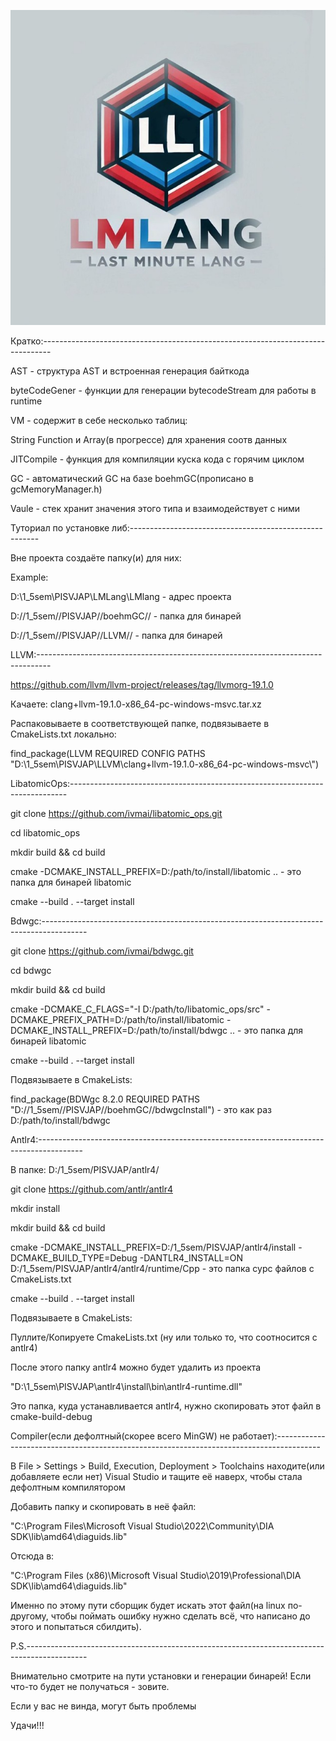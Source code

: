 ![src/img.png](src/img.png)

Кратко:--------------------------------------------------------------------------------

AST - структура AST и встроенная генерация байткода 

byteCodeGener - функции для генерации bytecodeStream для работы в runtime

VM - содержит в себе несколько таблиц:

String Function и Array(в прогрессе) для хранения соотв данных

JITCompile - функция для компиляции куска кода с горячим циклом

GC - автоматический GC на базе boehmGC(прописано в gcMemoryManager.h)

Vaule - стек хранит значения этого типа и взаимодействует с ними

Туториал по установке либ:-------------------------------------------------------

Вне проекта создаёте папку(и) для них:

Example:

D:\1_5sem\PISVJAP\LMLang\LMlang - адрес проекта

D://1_5sem//PISVJAP//boehmGC// - папка для бинарей

D://1_5sem//PISVJAP//LLVM// - папка для бинарей

LLVM:--------------------------------------------------------------------------------- 

https://github.com/llvm/llvm-project/releases/tag/llvmorg-19.1.0

Качаете: clang+llvm-19.1.0-x86_64-pc-windows-msvc.tar.xz

Распаковываете в соответствующей папке, подвязываете в CmakeLists.txt локально:

find_package(LLVM REQUIRED CONFIG PATHS "D:\\1_5sem\\PISVJAP\\LLVM\\clang+llvm-19.1.0-x86_64-pc-windows-msvc\\")

LibatomicOps:----------------------------------------------------------------------------- 

git clone https://github.com/ivmai/libatomic_ops.git

cd libatomic_ops

mkdir build && cd build

cmake -DCMAKE_INSTALL_PREFIX=D:/path/to/install/libatomic .. - это папка для бинарей libatomic

cmake --build . --target install

Bdwgc:-----------------------------------------------------------------------------------------

git clone https://github.com/ivmai/bdwgc.git

cd bdwgc

mkdir build && cd build

cmake -DCMAKE_C_FLAGS="-I D:/path/to/libatomic_ops/src" -DCMAKE_PREFIX_PATH=D:/path/to/install/libatomic -DCMAKE_INSTALL_PREFIX=D:/path/to/install/bdwgc .. - это папка для бинарей libatomic

cmake --build . --target install

Подвязываете в CmakeLists:

find_package(BDWgc 8.2.0 REQUIRED PATHS "D://1_5sem//PISVJAP//boehmGC//bdwgcInstall") - это как раз D:/path/to/install/bdwgc

Antlr4:-----------------------------------------------------------------------------------------

В папке: D:/1_5sem/PISVJAP/antlr4/

git clone https://github.com/antlr/antlr4

mkdir install

mkdir build && cd build

cmake -DCMAKE_INSTALL_PREFIX=D:/1_5sem/PISVJAP/antlr4/install -DCMAKE_BUILD_TYPE=Debug -DANTLR4_INSTALL=ON D:/1_5sem/PISVJAP/antlr4/antlr4/runtime/Cpp - это папка сурс файлов с CmakeLists.txt

cmake --build . --target install

Подвязываете в CmakeLists:

Пуллите/Копируете CmakeLists.txt (ну или только то, что соотносится с antlr4)

После этого папку antlr4 можно будет удалить из проекта

"D:\1_5sem\PISVJAP\antlr4\install\bin\antlr4-runtime.dll"

Это папка, куда устанавливается antlr4, нужно скопировать этот файл в cmake-build-debug

Compiler(если дефолтный(скорее всего MinGW) не работает):-----------------------------------------------------------------------------------------

В File > Settings > Build, Execution, Deployment > Toolchains находите(или добавляете если нет) Visual Studio и тащите её наверх, чтобы стала дефолтным компилятором

Добавить папку и скопировать в неё файл:

"C:\Program Files\Microsoft Visual Studio\2022\Community\DIA SDK\lib\amd64\diaguids.lib"

Отсюда в:

"C:\Program Files (x86)\Microsoft Visual Studio\2019\Professional\DIA SDK\lib\amd64\diaguids.lib"

Именно по этому пути сборщик будет искать этот файл(на linux по-другому, чтобы поймать ошибку нужно сделать всё, что написано до этого и попытаться сбилдить).

P.S.---------------------------------------------------------------------------------------------

Внимательно смотрите на пути установки и генерации бинарей! Если что-то будет не получаться - зовите.

Если у вас не винда, могут быть проблемы

Удачи!!!
